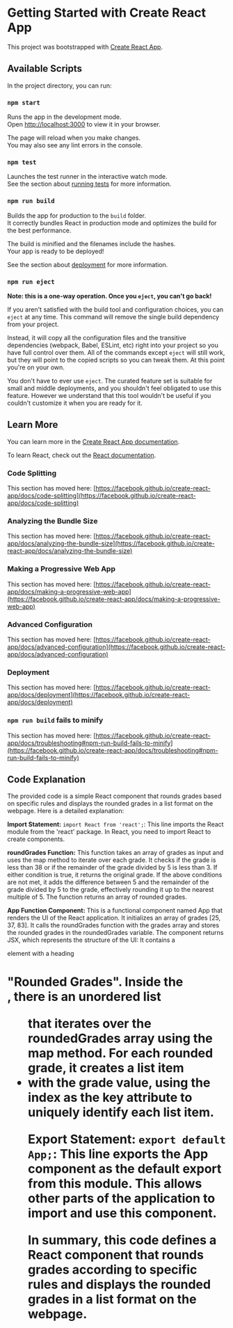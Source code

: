# Getting Started with Create React App

This project was bootstrapped with [Create React App](https://github.com/facebook/create-react-app).

## Available Scripts

In the project directory, you can run:

### `npm start`

Runs the app in the development mode.\
Open [http://localhost:3000](http://localhost:3000) to view it in your browser.

The page will reload when you make changes.\
You may also see any lint errors in the console.

### `npm test`

Launches the test runner in the interactive watch mode.\
See the section about [running tests](https://facebook.github.io/create-react-app/docs/running-tests) for more information.

### `npm run build`

Builds the app for production to the `build` folder.\
It correctly bundles React in production mode and optimizes the build for the best performance.

The build is minified and the filenames include the hashes.\
Your app is ready to be deployed!

See the section about [deployment](https://facebook.github.io/create-react-app/docs/deployment) for more information.

### `npm run eject`

**Note: this is a one-way operation. Once you `eject`, you can't go back!**

If you aren't satisfied with the build tool and configuration choices, you can `eject` at any time. This command will remove the single build dependency from your project.

Instead, it will copy all the configuration files and the transitive dependencies (webpack, Babel, ESLint, etc) right into your project so you have full control over them. All of the commands except `eject` will still work, but they will point to the copied scripts so you can tweak them. At this point you're on your own.

You don't have to ever use `eject`. The curated feature set is suitable for small and middle deployments, and you shouldn't feel obligated to use this feature. However we understand that this tool wouldn't be useful if you couldn't customize it when you are ready for it.

## Learn More

You can learn more in the [Create React App documentation](https://facebook.github.io/create-react-app/docs/getting-started).

To learn React, check out the [React documentation](https://reactjs.org/).

### Code Splitting

This section has moved here: [https://facebook.github.io/create-react-app/docs/code-splitting](https://facebook.github.io/create-react-app/docs/code-splitting)

### Analyzing the Bundle Size

This section has moved here: [https://facebook.github.io/create-react-app/docs/analyzing-the-bundle-size](https://facebook.github.io/create-react-app/docs/analyzing-the-bundle-size)

### Making a Progressive Web App

This section has moved here: [https://facebook.github.io/create-react-app/docs/making-a-progressive-web-app](https://facebook.github.io/create-react-app/docs/making-a-progressive-web-app)

### Advanced Configuration

This section has moved here: [https://facebook.github.io/create-react-app/docs/advanced-configuration](https://facebook.github.io/create-react-app/docs/advanced-configuration)

### Deployment

This section has moved here: [https://facebook.github.io/create-react-app/docs/deployment](https://facebook.github.io/create-react-app/docs/deployment)

### `npm run build` fails to minify

This section has moved here: [https://facebook.github.io/create-react-app/docs/troubleshooting#npm-run-build-fails-to-minify](https://facebook.github.io/create-react-app/docs/troubleshooting#npm-run-build-fails-to-minify)

## Code Explanation
The provided code is a simple React component that rounds grades based on specific rules and displays the rounded grades in a list format on the webpage. Here is a detailed explanation:

**Import Statement:**
`import React from 'react';`: This line imports the React module from the 'react' package. In React, you need to import React to create components.

**roundGrades Function:**
This function takes an array of grades as input and uses the map method to iterate over each grade.
It checks if the grade is less than 38 or if the remainder of the grade divided by 5 is less than 3. If either condition is true, it returns the original grade.
If the above conditions are not met, it adds the difference between 5 and the remainder of the grade divided by 5 to the grade, effectively rounding it up to the nearest multiple of 5.
The function returns an array of rounded grades.

**App Function Component:**
This is a functional component named App that renders the UI of the React application.
It initializes an array of grades [25, 37, 83].
It calls the roundGrades function with the grades array and stores the rounded grades in the roundedGrades variable.
The component returns JSX, which represents the structure of the UI:
It contains a <div> element with a heading <h1> "Rounded Grades".
Inside the <div>, there is an unordered list <ul> that iterates over the roundedGrades array using the map method.
For each rounded grade, it creates a list item <li> with the grade value, using the index as the key attribute to uniquely identify each list item.

**Export Statement:**
`export default App;`: This line exports the App component as the default export from this module. This allows other parts of the application to import and use this component.

In summary, this code defines a React component that rounds grades according to specific rules and displays the rounded grades in a list format on the webpage.